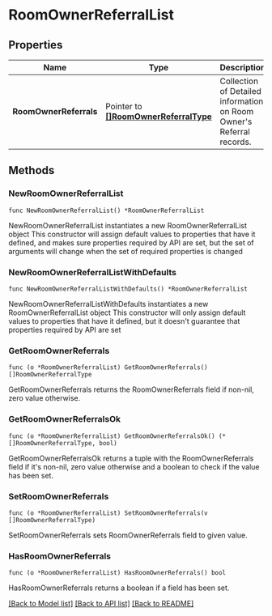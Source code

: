 # RoomOwnerReferralList

## Properties

Name | Type | Description | Notes
------------ | ------------- | ------------- | -------------
**RoomOwnerReferrals** | Pointer to [**[]RoomOwnerReferralType**](RoomOwnerReferralType.md) | Collection of Detailed information on Room Owner&#39;s Referral records. | [optional] 

## Methods

### NewRoomOwnerReferralList

`func NewRoomOwnerReferralList() *RoomOwnerReferralList`

NewRoomOwnerReferralList instantiates a new RoomOwnerReferralList object
This constructor will assign default values to properties that have it defined,
and makes sure properties required by API are set, but the set of arguments
will change when the set of required properties is changed

### NewRoomOwnerReferralListWithDefaults

`func NewRoomOwnerReferralListWithDefaults() *RoomOwnerReferralList`

NewRoomOwnerReferralListWithDefaults instantiates a new RoomOwnerReferralList object
This constructor will only assign default values to properties that have it defined,
but it doesn't guarantee that properties required by API are set

### GetRoomOwnerReferrals

`func (o *RoomOwnerReferralList) GetRoomOwnerReferrals() []RoomOwnerReferralType`

GetRoomOwnerReferrals returns the RoomOwnerReferrals field if non-nil, zero value otherwise.

### GetRoomOwnerReferralsOk

`func (o *RoomOwnerReferralList) GetRoomOwnerReferralsOk() (*[]RoomOwnerReferralType, bool)`

GetRoomOwnerReferralsOk returns a tuple with the RoomOwnerReferrals field if it's non-nil, zero value otherwise
and a boolean to check if the value has been set.

### SetRoomOwnerReferrals

`func (o *RoomOwnerReferralList) SetRoomOwnerReferrals(v []RoomOwnerReferralType)`

SetRoomOwnerReferrals sets RoomOwnerReferrals field to given value.

### HasRoomOwnerReferrals

`func (o *RoomOwnerReferralList) HasRoomOwnerReferrals() bool`

HasRoomOwnerReferrals returns a boolean if a field has been set.


[[Back to Model list]](../README.md#documentation-for-models) [[Back to API list]](../README.md#documentation-for-api-endpoints) [[Back to README]](../README.md)


